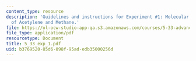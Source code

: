 ```yaml
---
content_type: resource
description: 'Guidelines and instructions for Experiment #1: Molecular Spectroscopy
  of Acetylene and Methane.'
file: https://ol-ocw-studio-app-qa.s3.amazonaws.com/courses/5-33-advanced-chemical-experimentation-and-instrumentation-fall-2007/b376952085d6098f95adedb35000256d_5_33_exp_1.pdf
file_type: application/pdf
resourcetype: Document
title: 5_33_exp_1.pdf
uid: b3769520-85d6-098f-95ad-edb35000256d
---
```

